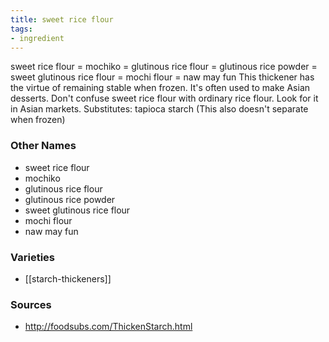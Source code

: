 ```yaml
---
title: sweet rice flour
tags:
- ingredient
---
```

sweet rice flour = mochiko = glutinous rice flour = glutinous rice powder = sweet glutinous rice flour = mochi flour = naw may fun This thickener has the virtue of remaining stable when frozen. It's often used to make Asian desserts. Don't confuse sweet rice flour with ordinary rice flour. Look for it in Asian markets. Substitutes: tapioca starch (This also doesn't separate when frozen)

### Other Names

* sweet rice flour
* mochiko
* glutinous rice flour
* glutinous rice powder
* sweet glutinous rice flour
* mochi flour
* naw may fun

### Varieties

* [[starch-thickeners]]

### Sources
* http://foodsubs.com/ThickenStarch.html
